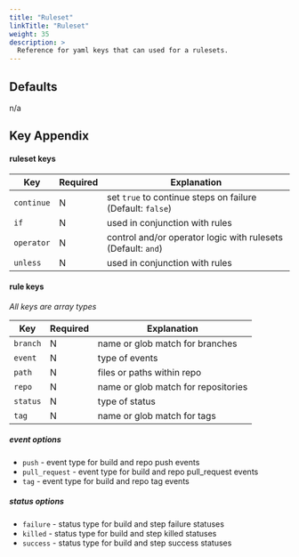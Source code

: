 ```yaml
---
title: "Ruleset"
linkTitle: "Ruleset"
weight: 35
description: >
  Reference for yaml keys that can used for a rulesets.
---
```


## Defaults

n/a

## Key Appendix

#### ruleset keys

| Key | Required | Explanation |
|---|---|---|
| `continue` | N | set `true` to continue steps on failure (Default: `false`)  |
| `if` | N | used in conjunction with rules  |
| `operator` | N | control and/or operator logic with rulesets (Default: `and`) |
| `unless` | N | used in conjunction with rules  |

#### rule keys

_All keys are array types_

| Key | Required | Explanation |
|---|---|---|
| `branch` | N | name or glob match for branches |
| `event` | N | type of events  |
| `path` | N | files or paths within repo |
| `repo` | N | name or glob match for repositories |
| `status` | N | type of status |
| `tag` | N | name or glob match for tags |

##### event options

* `push` - event type for build and repo push events
* `pull_request` - event type for build and repo pull_request events
* `tag` - event type for build and repo tag events

##### status options

* `failure` - status type for build and step failure statuses
* `killed` - status type for build and step killed statuses
* `success` - status type for build and step success statuses

